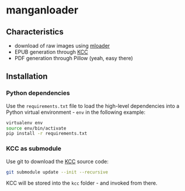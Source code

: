 # manganloader

## Characteristics
- download of raw images using [mloader](https://github.com/hurlenko/mloader)
- EPUB generation through [KCC](https://github.com/ciromattia/kcc/tree/master)
- PDF generation through Pillow (yeah, easy there)

## Installation
### Python dependencies
Use the `requirements.txt` file to load the high-level dependencies into a Python virtual environment - `env` in the following example:
```bash
virtualenv env
source env/bin/activate
pip install -r requirements.txt
```
### KCC as submodule
Use git to download the [KCC](https://github.com/ciromattia/kcc/tree/master) source code:
```bash
git submodule update --init --recursive
```
KCC will be stored into the `kcc` folder - and invoked from there.
